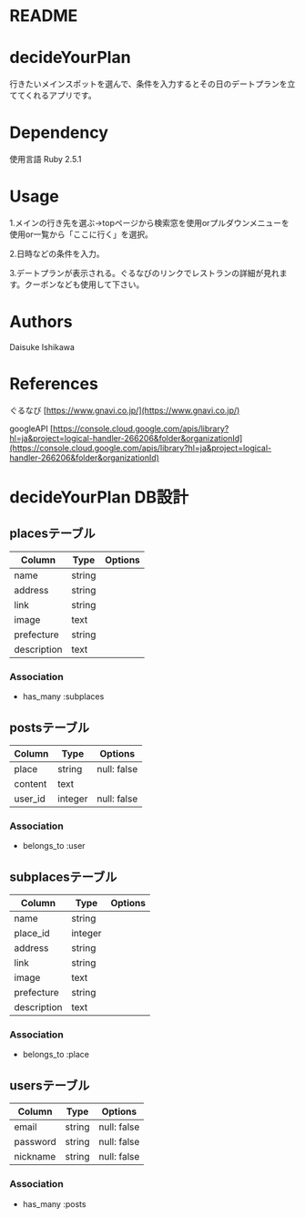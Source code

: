 # README


# decideYourPlan
行きたいメインスポットを選んで、条件を入力するとその日のデートプランを立ててくれるアプリです。

# Dependency
使用言語  Ruby 2.5.1

# Usage
1.メインの行き先を選ぶ→topページから検索窓を使用orプルダウンメニューを使用or一覧から「ここに行く」を選択。

2.日時などの条件を入力。

3.デートプランが表示される。ぐるなびのリンクでレストランの詳細が見れます。クーボンなども使用して下さい。

# Authors
Daisuke Ishikawa

# References
ぐるなび  [https://www.gnavi.co.jp/](https://www.gnavi.co.jp/)

googleAPI  [https://console.cloud.google.com/apis/library?hl=ja&project=logical-handler-266206&folder&organizationId](https://console.cloud.google.com/apis/library?hl=ja&project=logical-handler-266206&folder&organizationId)



# decideYourPlan DB設計
## placesテーブル
|Column|Type|Options|
|------|----|-------|
|name|string|
|address|string|
|link|string|
|image|text|
|prefecture|string|
|description|text|

### Association
- has_many :subplaces


## postsテーブル
|Column|Type|Options|
|------|----|-------|
|place|string|null: false|
|content|text|
|user_id|integer|null: false|
### Association
- belongs_to :user


## subplacesテーブル
|Column|Type|Options|
|------|----|-------|
|name|string|
|place_id|integer|
|address|string|
|link|string|
|image|text|
|prefecture|string|
|description|text|

### Association
- belongs_to :place


## usersテーブル
|Column|Type|Options|
|------|----|-------|
|email|string|null: false|
|password|string|null: false|
|nickname|string|null: false|

### Association
- has_many :posts

